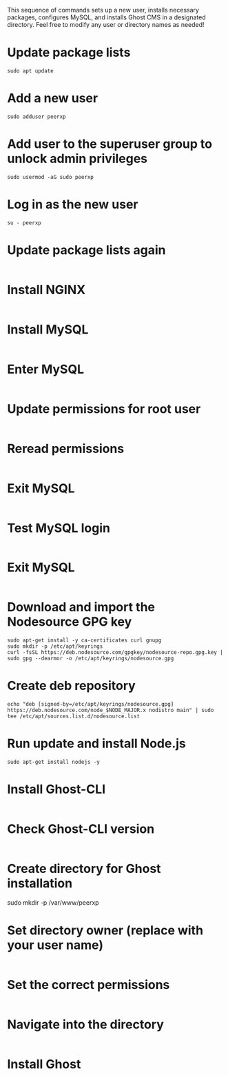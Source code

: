 This sequence of commands sets up a new user, installs necessary packages, configures MySQL, and installs Ghost CMS in a designated directory. Feel free to modify any user or directory names as needed!


# Update package lists
```
sudo apt update 
```
# Add a new user
```
sudo adduser peerxp
```
# Add user to the superuser group to unlock admin privileges
```
sudo usermod -aG sudo peerxp
```
# Log in as the new user
```
su - peerxp
```
# Update package lists again
```sudo apt-get update
```
# Install NGINX
```sudo apt-get install nginx -y
```
# Install MySQL
```sudo apt-get install mysql-server -y
```
# Enter MySQL
```sudo mysql
```
# Update permissions for root user
```ALTER USER 'root'@'localhost' IDENTIFIED WITH 'mysql_native_password' BY 'Password';
```
# Reread permissions
```FLUSH PRIVILEGES;
```
# Exit MySQL
```exit
```
# Test MySQL login
```mysql -u root -p
```
# Exit MySQL
```exit
```
# Download and import the Nodesource GPG key
```sudo apt-get update
sudo apt-get install -y ca-certificates curl gnupg
sudo mkdir -p /etc/apt/keyrings
curl -fsSL https://deb.nodesource.com/gpgkey/nodesource-repo.gpg.key | sudo gpg --dearmor -o /etc/apt/keyrings/nodesource.gpg
```
# Create deb repository
```NODE_MAJOR=18 # Use a supported version
echo "deb [signed-by=/etc/apt/keyrings/nodesource.gpg] https://deb.nodesource.com/node_$NODE_MAJOR.x nodistro main" | sudo tee /etc/apt/sources.list.d/nodesource.list
```
# Run update and install Node.js
```sudo apt-get update
sudo apt-get install nodejs -y
```
# Install Ghost-CLI
```sudo npm install ghost-cli@latest -g
```
# Check Ghost-CLI version
```ghost --version
```
# Create directory for Ghost installation
sudo mkdir -p /var/www/peerxp

# Set directory owner (replace <user> with your user name)
```sudo chown peerxp:peerxp /var/www/peerxp
```
# Set the correct permissions
```sudo chmod 775 /var/www/peerxp
```
# Navigate into the directory
```cd /var/www/peerxp
```
# Install Ghost
```ghost install
```
